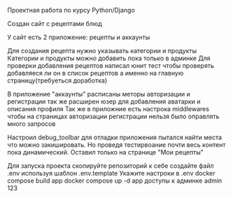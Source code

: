 Проектная работа по курсу Python/Django

Создан сайт с рецептами блюд

У сайт есть 2 приложение: рецепты и аккаунты

Для создания рецепта нужно указывать категории и продукты
Категории и продукты можно добавить пока только в админке
Для проверки добавления рецептов написал юнит тест чтобы проверять добавляеся ли он в список рецептов а именно на главную страницу(требуеться доработка)

В приложение "аккаунты"  расписаны меторы авторизации и регистрации так же расширен юзер для добавления аватарки и описания профиля
Так же в приложние есть настрока middlewares чтобы на страницах авторизации регистрации нельзя было оправлять много запросов

Настроил debug_toolbar для отладки приложения пытался найти места что можно закишировать. Но проведя тестирвоание почти весь контент пока динамический. 
Оставил только на странице "Мои рецепты" 

Для запуска проекта 
скопируйте репозиторий к себе
создайте файл .env используя шаблон .env.template
Укажите настроки в .env
docker compose build app
docker compose up -d app
доступы к админке admin 123




